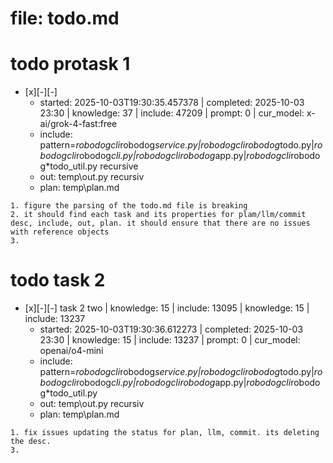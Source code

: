 # file: todo.md


# todo  protask 1
- [x][-][-] 
  - started: 2025-10-03T19:30:35.457378 | completed: 2025-10-03 23:30 | knowledge: 37 | include: 47209 | prompt: 0 | cur_model: x-ai/grok-4-fast:free
  - include: pattern=*robodogcli*robodog*service.py|*robodogcli*robodog*todo.py|*robodogcli*robodog*cli.py|*robodogcli*robodog*app.py|*robodogcli*robodog*todo_util.py recursive
  - out: temp\out.py recursiv 
  - plan: temp\plan.md
```knowledge
1. figure the parsing of the todo.md file is breaking
2. it should find each task and its properties for plam/llm/commit desc, include, out, plan. it should ensure that there are no issues with reference objects
3. 
``` 



# todo  task 2
- [x][-][-] task 2 two | knowledge: 15 | include: 13095 | knowledge: 15 | include: 13237
  - started: 2025-10-03T19:30:36.612273 | completed: 2025-10-03 23:30 | knowledge: 15 | include: 13237 | prompt: 0 | cur_model: openai/o4-mini
  - include: pattern=*robodogcli*robodog*service.py|*robodogcli*robodog*todo.py|*robodogcli*robodog*cli.py|*robodogcli*robodog*app.py|*robodogcli*robodog*todo_util.py 
  - out: temp\out.py recursiv 
  - plan: temp\plan.md
```knowledge
1. fix issues updating the status for plan, llm, commit. its deleting the desc. 
3. 
``` 
